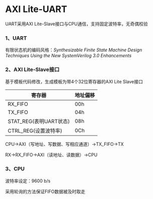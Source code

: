 # AXI Lite-UART

UART采用AXI Lite-Slave接口与CPU通信，支持固定波特率，无奇偶校验

### 1、UART

有限状态机的编码风格：*Synthesizable Finite State Machine Design Techniques Using the New SystemVerilog 3.0 Enhancements*

### 2、AXI Lite-Slave接口

基于模板代码修改，生成模板为带4个32位寄存器的AXI Lite Slave接口

| 寄存器                 | 地址偏移 |
| ---------------------- | -------- |
| RX_FIFO                | 00h      |
| TX_FIFO                | 04h      |
| STAT_REG(表明UART状态) | 08h      |
| CTRL_REG(设置波特率)   | 0Ch      |

CPU->AXI（写地址、写数据、写相应通道）->TX_FIFO->TX

RX->RX_FIFO->AXI（读地址、读数据）->CPU

### 3、CPU

波特率设定：9600 b/s

采用轮询的方法保证FIFO数据被及时取走
